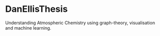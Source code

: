 # DanEllisThesis
Understanding Atmospheric Chemistry using graph-theory, visualisation and machine learning.

